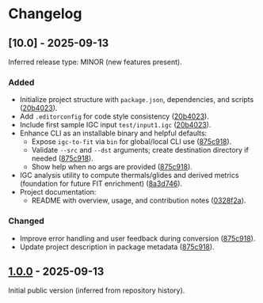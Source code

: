 # Changelog

## [10.0] - 2025-09-13
Inferred release type: MINOR (new features present).

### Added
- Initialize project structure with `package.json`, dependencies, and scripts ([20b4023](https://github.com/SergejT34/igc-to-fit/commit/20b4023)).
- Add `.editorconfig` for code style consistency ([20b4023](https://github.com/SergejT34/igc-to-fit/commit/20b4023)).
- Include first sample IGC input `test/input1.igc` ([20b4023](https://github.com/SergejT34/igc-to-fit/commit/20b4023)).
- Enhance CLI as an installable binary and helpful defaults:
  - Expose `igc-to-fit` via `bin` for global/local CLI use ([875c918](https://github.com/SergejT34/igc-to-fit/commit/875c918)).
  - Validate `--src` and `--dst` arguments; create destination directory if needed ([875c918](https://github.com/SergejT34/igc-to-fit/commit/875c918)).
  - Show help when no args are provided ([875c918](https://github.com/SergejT34/igc-to-fit/commit/875c918)).
- IGC analysis utility to compute thermals/glides and derived metrics (foundation for future FIT enrichment) ([8a3d746](https://github.com/SergejT34/igc-to-fit/commit/8a3d746)).
- Project documentation:
  - README with overview, usage, and contribution notes ([0328f2a](https://github.com/SergejT34/igc-to-fit/commit/0328f2a)).

### Changed
- Improve error handling and user feedback during conversion ([875c918](https://github.com/SergejT34/igc-to-fit/commit/875c918)).
- Update project description in package metadata ([875c918](https://github.com/SergejT34/igc-to-fit/commit/875c918)).

## [1.0.0] - 2025-09-13
Initial public version (inferred from repository history).

[1.0.0]: https://github.com/SergejT34/igc-to-fit/releases/tag/1.0.0
